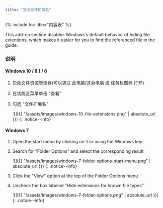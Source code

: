 ```yaml
---
title: "显示文件扩展名"
---
```


{% include toc title="内容表" %}

This add-on section disables Windows's default behavior of hiding file extentions, which makes it easier for you to find the referenced file in the guide.

### 说明

#### Windows 10 / 8.1 / 8

1. 启动文件资源管理器(可以通过 此电脑/这台电脑 或 任务栏图标 打开)
1. 在功能区菜单单击 "查看"
1. 勾选 "文件扩展名"

    ![]({{ "/assets/images/windows-10-file-extensions.png" | absolute_url }})
    {: .notice--info}

#### Windows 7

1. Open the start menu by clicking on it or using the Windows key
1. Search for "Folder Options" and select the corresponding result

    ![]({{ "/assets/images/windows-7-folder-options-start-menu.png" | absolute_url }})
    {: .notice--info}

1. Click the "View" option at the top of the Folder Options menu
1. Uncheck the box labeled "Hide extensions for known file types"

    ![]({{ "/assets/images/windows-7-folder-options.png" | absolute_url }})
    {: .notice--info}

